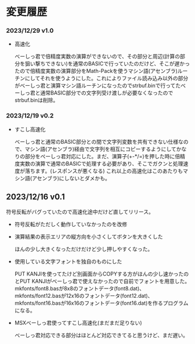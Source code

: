 # 変更履歴

### 2023/12/29 v1.0
- 高速化

    べーしっ君で倍精度実数の演算ができないので、その部分と周辺(計算の部分を狙い撃ちできない)を通常のBASICで行っていたのだけど、そこが遅かったので倍精度実数の演算部分をMath-Packを使うマシン語(アセンブラ)ルーチンにしてそれを使うようにした。これによりファイル読み込み以外の部分がべーしっ君と演算マシン語ルーチンになったのでstrbuf.binで行ってたべーしっ君と通常BASIC部分での文字列受け渡しが必要なくなったのでstrbuf.binは削除。

### 2023/12/19 v0.2
- すこし高速化

    べーしっ君と通常のBASIC部分との間で文字列変数を共有できない仕様なので、マシン語(アセンブラ)経由で文字列を相互にコピーするようにしてかなりの部分をぺーしっ君対応にした。まだ、演算子(+-*/=)を押した時に倍精度実数の演算で通常のBASICで処理する必要があり、そこでガクンと処理速度が落ちます。(レスポンスが悪くなる)
    これ以上の高速化はこのあたりもマシン語(アセンブラ)にしないとダメかも。

## 2023/12/16 v0.1
符号反転がバグっていたので高速化途中だけど直してリリース。

- 符号反転がただしく動作していなかったのを改修

- 演算結果の表示エリアの縦方向を小さくしてボタンを大きくした

    ほんの少し大きくなっただけだけど少し押しやすくなった。

- 使用している文字フォントを独自のものにした

    PUT KANJIを使ってたけど別画面からCOPYする方がほんの少し速かったのとPUT KANJIがべーしっ君で使えなかったので自前でフォントを用意した。mkfonts/font8.basが8x8のフォントデータ(font8.dat)、mkfonts/font12.basが12x16のフォントデータ(font12.dat)、mkfonts/font16.basが16x16のフォントデータ(font16.dat)を作るプログラムになる。

- MSXべーしっ君使ってすこし高速化(まだまだ足りない)

    べーしっ君対応できる部分はほとんど対応できてると思うけど、まだ遅い。